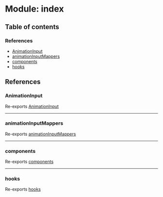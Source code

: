 # Module: index

## Table of contents

### References

- [AnimationInput](../wiki/index#animationinput)
- [animationInputMappers](../wiki/index#animationinputmappers)
- [components](../wiki/index#components)
- [hooks](../wiki/index#hooks)

## References

### AnimationInput

Re-exports [AnimationInput](../wiki/AnimationInput)

___

### animationInputMappers

Re-exports [animationInputMappers](../wiki/animationInputMappers)

___

### components

Re-exports [components](../wiki/components)

___

### hooks

Re-exports [hooks](../wiki/hooks)
